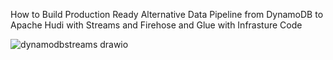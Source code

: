 How to Build Production Ready Alternative Data Pipeline from DynamoDB to Apache Hudi with Streams and Firehose and Glue with Infrasture Code

![dynamodbstreams drawio](https://user-images.githubusercontent.com/39345855/208463603-7b93a4d5-1037-47fd-83c7-9d59e3a02c4a.png)
